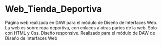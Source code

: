 # Web_Tienda_Deportiva
Página web realizada en DAW para el módulo de Diseño de Interfaces Web. La web es sobre ropa deportiva, con enlaces a otras partes de la web. Solo con HTML y Css.
Diseño responsive.
Realizado para el módulo de DAW de Diseño de Interfaces Web
